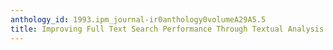 ```yaml
---
anthology_id: 1993.ipm_journal-ir0anthology0volumeA29A5.5
title: Improving Full Text Search Performance Through Textual Analysis
---
```

